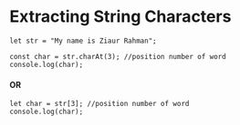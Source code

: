 # Extracting String Characters

```text
let str = "My name is Ziaur Rahman";

const char = str.charAt(3); //position number of word
console.log(char);
```

#### OR

```text
let char = str[3]; //position number of word
console.log(char);
```

